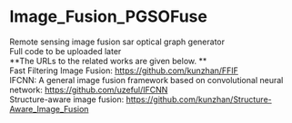 # Image_Fusion_PGSOFuse
Remote sensing image fusion sar optical graph generator<br/>
Full code to be uploaded later<br/>
**The URLs to the related works are given below. **<br/>
Fast Filtering Image Fusion: https://github.com/kunzhan/FFIF <br/>
IFCNN: A general image fusion framework based on convolutional neural network: https://github.com/uzeful/IFCNN <br/>
Structure-aware image fusion: https://github.com/kunzhan/Structure-Aware_Image_Fusion <br/>
